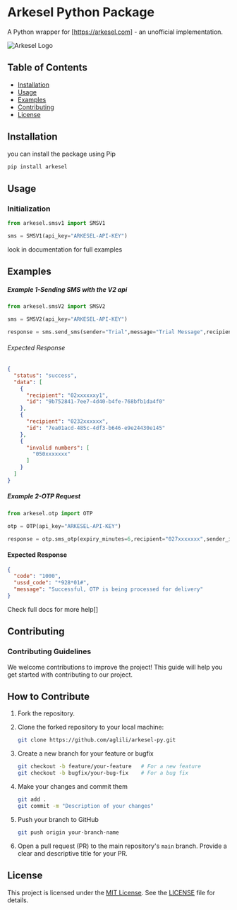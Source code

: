 # Arkesel Python Package

A Python wrapper for  [https://arkesel.com] - an unofficial implementation.

![Arkesel Logo](arksesel-logo.jpg)


## Table of Contents
- [Installation](#installation)
- [Usage](#usage)
- [Examples](#examples)
- [Contributing](#contributing)
- [License](#license)


## Installation

you can install the package using Pip

```bash
pip install arkesel
```


## Usage

### Initialization

```python
from arkesel.smsv1 import SMSV1

sms = SMSV1(api_key="ARKESEL-API-KEY")
```

look in documentation for full examples


## Examples

##### Example 1-Sending SMS with the V2 api

```python
from arkesel.smsV2 import SMSV2

sms = SMSV2(api_key="ARKESEL-API-KEY")

response = sms.send_sms(sender="Trial",message="Trial Message",recipient=["02xxxxxxy1","0232xxxxxx","050xxxxxxx"])

```
###### Expected Response 
```json
{
  "status": "success",
  "data": [
    {
      "recipient": "02xxxxxxy1",
      "id": "9b752841-7ee7-4d40-b4fe-768bfb1da4f0"
    },
    {
      "recipient": "0232xxxxxx",
      "id": "7ea01acd-485c-4df3-b646-e9e24430e145"
    },
    {
      "invalid numbers": [
        "050xxxxxxx"
      ]
    }
  ]
}


```



##### Example 2-OTP Request

```python
from arkesel.otp import OTP

otp = OTP(api_key="ARKESEL-API-KEY")

response = otp.sms_otp(expiry_minutes=6,recipient="027xxxxxxx",sender_id="Trial")

```

#### Expected Response
```json
{
  "code": "1000",
  "ussd_code": "*928*01#",
  "message": "Successful, OTP is being processed for delivery"
}
```


Check full docs for more help[]


## Contributing

### Contributing Guidelines

We welcome contributions to improve the project! This guide will help you get started with contributing to our project.

## How to Contribute

1. Fork the repository.

2. Clone the forked repository to your local machine:
   ```bash
   git clone https://github.com/aglili/arkesel-py.git
    ```

3. Create a new branch for your feature or bugfix

    ```bash
    git checkout -b feature/your-feature   # For a new feature
    git checkout -b bugfix/your-bug-fix    # For a bug fix
    ```

4. Make your changes and commit them

    ```bash
    git add .
    git commit -m "Description of your changes"
    ```

5. Push your branch to GitHub
    ```bash
    git push origin your-branch-name
    ```

6. Open a pull request (PR) to the main repository's `main` branch. Provide a clear and descriptive title for your PR.



## License

This project is licensed under the [MIT License](LICENSE). See the [LICENSE](LICENSE) file for details.




